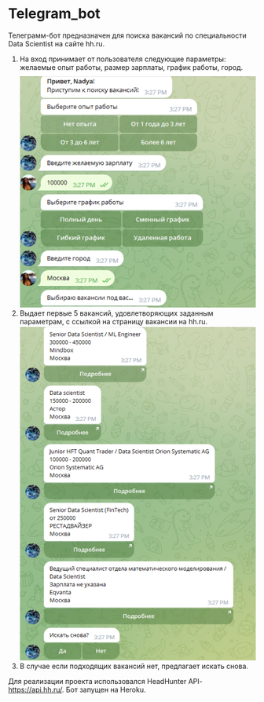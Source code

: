 # Telegram_bot

Телеграмм-бот предназначен для поиска вакансий по специальности Data Scientist на сайте hh.ru.

1. На вход принимает от пользователя следующие параметры: желаемые опыт работы, размер зарплаты, график работы, город.
![parameters](/images/telebot.PNG)
2. Выдает первые 5 вакансий, удовлетворяющих заданным параметрам, с ссылкой на страницу вакансии на hh.ru.
![parameters](/images/telebot2.PNG)
3. В случае если подходящих вакансий нет, предлагает искать снова.

Для реализации проекта использовался HeadHunter API- https://api.hh.ru/.
Бот запущен на Heroku. 
